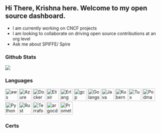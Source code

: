 <!--
**krishnakv/krishnakv** is a ✨ _special_ ✨ repository because its `README.md` (this file) appears on your GitHub profile.

Here are some ideas to get you started:

- 🔭 I’m currently working on ...
- 🌱 I’m currently learning ...
- 👯 I’m looking to collaborate on ...
- 🤔 I’m looking for help with ...
- 💬 Ask me about ...
- 📫 How to reach me: ...
- 😄 Pronouns: ...
- ⚡ Fun fact: ...
-->

## Hi There, Krishna here. Welcome to my open source dashboard.

- I am currently working on CNCF projects
- I am looking to collaborate on driving open source contributions at an org level
- Ask me about SPIFFE/ Spire

### Github Stats
![](https://github-readme-stats.vercel.app/api?username=krishnakv&theme=dark&hide_border=false&include_all_commits=true&count_private=true)

### Languages
<p align="left"> 
<img src="https://cdn.jsdelivr.net/gh/devicons/devicon/icons/amazonwebservices/amazonwebservices-original-wordmark.svg" alt="aws" width="40" height="40"/>
<img src="https://cdn.jsdelivr.net/gh/devicons/devicon/icons/azure/azure-original-wordmark.svg" alt="Azure" width="40" height="40"/>
<img src="https://cdn.jsdelivr.net/gh/devicons/devicon/icons/docker/docker-original-wordmark.svg" alt="Docker" width="40" height="40"/>
<img src="https://cdn.jsdelivr.net/gh/devicons/devicon/icons/elixir/elixir-original-wordmark.svg" alt="Elixir" width="40" height="40"/>
<img src="https://cdn.jsdelivr.net/gh/devicons/devicon/icons/erlang/erlang-original-wordmark.svg" alt="Erlang" width="40" height="40"/>
<img src="https://cdn.jsdelivr.net/gh/devicons/devicon/icons/googlecloud/googlecloud-original-wordmark.svg" alt="gcp" width="40" height="40"/>
<img src="https://cdn.jsdelivr.net/gh/devicons/devicon/icons/go/go-original-wordmark.svg" alt="Golangs" width="40" height="40"/>
<img src="https://cdn.jsdelivr.net/gh/devicons/devicon/icons/java/java-original-wordmark.svg" alt="Java" width="40" height="40"/>
<img src="https://cdn.jsdelivr.net/gh/devicons/devicon/icons/kubernetes/kubernetes-plain-wordmark.svg" alt="Kubernetes" width="40" height="40"/>
<img src="https://cdn.jsdelivr.net/gh/devicons/devicon/icons/linux/linux-original.svg" alt="Tux" width="40" height="40"/>
<img src="https://cdn.jsdelivr.net/gh/devicons/devicon/icons/podman/podman-original-wordmark.svg" alt="Podman" width="40" height="40"/>
<img src="https://cdn.jsdelivr.net/gh/devicons/devicon/icons/python/python-original-wordmark.svg" alt="Python" width="40" height="40"/>
<img src="https://cdn.jsdelivr.net/gh/devicons/devicon/icons/rust/rust-plain.svg" alt="Rust" width="40" height="40"/>
<img src="https://cdn.jsdelivr.net/gh/devicons/devicon/icons/terraform/terraform-original-wordmark.svg" alt="Terraform" width="40" height="40"/>
<img src="https://cdn.jsdelivr.net/gh/devicons/devicon/icons/argocd/argocd-original-wordmark.svg" alt="argocd" width="40" height="40"/>
<img src="https://cdn.jsdelivr.net/gh/devicons/devicon/icons/prometheus/prometheus-original-wordmark.svg" alt="Prometheus" width="40" height="40"/>
</p>

### Certs
<div data-iframe-width="150" data-iframe-height="270" data-share-badge-id="2756a97c-5ab7-4f65-b44e-14a545577f83" data-share-badge-host="https://www.credly.com"></div><script type="text/javascript" async src="//cdn.credly.com/assets/utilities/embed.js"></script>

